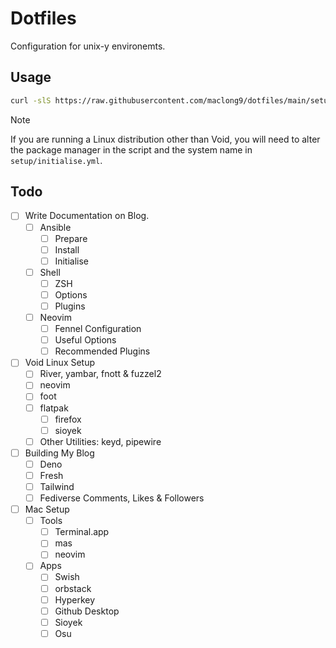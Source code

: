 # Dotfiles

Configuration for unix-y environemts.

## Usage

```sh
curl -slS https://raw.githubusercontent.com/maclong9/dotfiles/main/setup/run.sh | sh -s -- "initialise"
```

> [!NOTE] 
> If you are running a Linux distribution other than Void, you will need
> to alter the package manager in the script and the system name in
> `setup/initialise.yml`.

## Todo

- [ ] Write Documentation on Blog.
  - [ ] Ansible
      - [ ] Prepare
      - [ ] Install
      - [ ] Initialise
  - [ ] Shell
    - [ ] ZSH
    - [ ] Options
    - [ ] Plugins
  - [ ] Neovim
    - [ ] Fennel Configuration
    - [ ] Useful Options
    - [ ] Recommended Plugins
- [ ] Void Linux Setup
  - [ ] River, yambar, fnott & fuzzel2
  - [ ] neovim
  - [ ] foot
  - [ ] flatpak
    - [ ] firefox
    - [ ] sioyek
  - [ ] Other Utilities: keyd, pipewire
 - [ ] Building My Blog
   - [ ] Deno
   - [ ] Fresh
   - [ ] Tailwind
   - [ ] Fediverse Comments, Likes & Followers
- [ ] Mac Setup
  - [ ] Tools
    - [ ] Terminal.app
    - [ ] mas
    - [ ] neovim
  - [ ] Apps
    - [ ] Swish
    - [ ] orbstack
    - [ ] Hyperkey
    - [ ] Github Desktop
    - [ ] Sioyek
    - [ ] Osu
